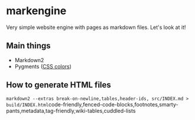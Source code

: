 # markengine

Very simple website engine with pages as markdown files. Let's look at it!

## Main things

* Markdown2
* Pygments ([CSS colors](https://github.com/richleland/pygments-css))

## How to generate HTML files

`markdown2 --extras break-on-newline,tables,header-ids, src/INDEX.md > build/INDEX.html`code-friendly,fenced-code-blocks,footnotes,smarty-pants,metadata,tag-friendly,wiki-tables,cuddled-lists